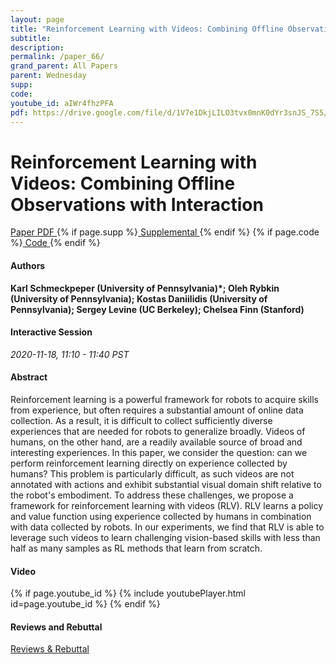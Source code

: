 ```yaml
---
layout: page
title: "Reinforcement Learning with Videos: Combining Offline Observations with Interaction"
subtitle: 
description:
permalink: /paper_66/
grand_parent: All Papers
parent: Wednesday
supp: 
code: 
youtube_id: aIWr4fhzPFA
pdf: https://drive.google.com/file/d/1V7e1DkjLILO3tvx0mnK0dYr3snJS_7S5/view
---
```


# Reinforcement Learning with Videos: Combining Offline Observations with Interaction

<a href="https://drive.google.com/file/d/1V7e1DkjLILO3tvx0mnK0dYr3snJS_7S5/view" target="_blank" rel="noopener noreferrer" class="btn btn-blue"><i class="fa fa-file-text-o" aria-hidden="true"></i> Paper PDF </a> {% if page.supp %}<a href="" target="_blank" rel="noopener noreferrer" class="btn btn-green"><i class="fa fa-file-text-o" aria-hidden="true"></i> Supplemental </a>{% endif %} {% if page.code %}<a href="" target="_blank" rel="noopener noreferrer" class="btn"><i class="fa fa-github" aria-hidden="true"></i> Code </a>{% endif %} 

#### Authors
**Karl  Schmeckpeper (University of Pennsylvania)*; Oleh Rybkin (University of Pennsylvania); Kostas Daniilidis (University of Pennsylvania); Sergey Levine (UC Berkeley); Chelsea Finn (Stanford)**

#### Interactive Session
*2020-11-18, 11:10 - 11:40 PST* 

#### Abstract
 Reinforcement learning is a powerful framework for robots to acquire skills from experience, but often requires a substantial amount of online data collection. As a result, it is difficult to collect sufficiently diverse experiences that are needed for robots to generalize broadly. Videos of humans, on the other hand, are a readily available source of broad and interesting experiences. In this paper, we consider the question: can we perform reinforcement learning directly on experience collected by humans? This problem is particularly difficult, as such videos are not annotated with actions and exhibit substantial visual domain shift relative to the robot's embodiment. To address these challenges, we propose a framework for reinforcement learning with videos (RLV).
RLV learns a policy and value function using experience collected by humans in combination with data collected by robots. In our experiments, we find that RLV is able to leverage such videos to learn challenging vision-based skills with less than half as many samples as RL methods that learn from scratch.

#### Video
{% if page.youtube_id %}
{% include youtubePlayer.html id=page.youtube_id %}
{% endif %}

#### Reviews and Rebuttal
<a href="https://drive.google.com/file/d/1_2gcYQ3mh8kaULpmsja8rcEMYx5EuiO3/view" target="_blank" rel="noopener noreferrer" class="btn btn-purple"><i class="fa fa-pencil-square-o" aria-hidden="true"></i> Reviews & Rebuttal </a>

